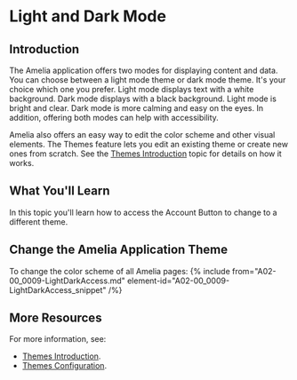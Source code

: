 # Light and Dark Mode

## Introduction

The Amelia application offers two modes for displaying content and data. You can choose between a light mode theme or dark mode theme. It's your choice which one you prefer. Light mode displays text with a white background. Dark mode displays with a black background. Light mode is bright and clear. Dark mode is more calming and easy on the eyes. In addition, offering both modes can help with accessibility.

Amelia also offers an easy way to edit the color scheme and other visual elements. The Themes feature lets you edit an existing theme or create new ones from scratch. See the [Themes Introduction](B01-04_0401-Themes-Intro.md) topic for details on how it works.

## What You'll Learn

In this topic you'll learn how to access the Account Button to change to a different theme.

## Change the Amelia Application Theme

To change the color scheme of all Amelia pages:
{% include from="A02-00_0009-LightDarkAccess.md" element-id="A02-00_0009-LightDarkAccess_snippet" /%}

## More Resources

For more information, see:

* [Themes Introduction](B01-04_0401-Themes-Intro.md).
* [Themes Configuration](B01-04_0403-Themes-Configuration.md).

